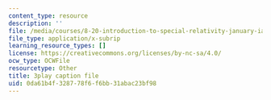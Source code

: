 ```yaml
---
content_type: resource
description: ''
file: /media/courses/8-20-introduction-to-special-relativity-january-iap-2021/0da61b4f328778f6f6bb31abac23bf98_8ytpmbkqF54.srt
file_type: application/x-subrip
learning_resource_types: []
license: https://creativecommons.org/licenses/by-nc-sa/4.0/
ocw_type: OCWFile
resourcetype: Other
title: 3play caption file
uid: 0da61b4f-3287-78f6-f6bb-31abac23bf98
---
```

